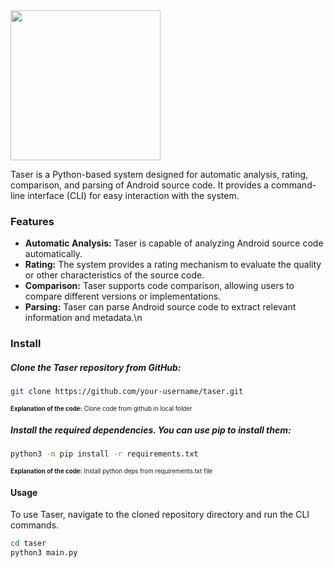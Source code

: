 <img src="https://i.postimg.cc/0y0fhXQJ/Frame-24.png" width="240px"/>

Taser is a Python-based system designed for automatic analysis, rating, comparison, and parsing of Android source code. It provides a command-line interface (CLI) for easy interaction with the system.

### Features
- **Automatic Analysis:** Taser is capable of analyzing Android source code automatically.
- **Rating:** The system provides a rating mechanism to evaluate the quality or other characteristics of the source code.
- **Comparison:** Taser supports code comparison, allowing users to compare different versions or implementations.
- **Parsing:** Taser can parse Android source code to extract relevant information and metadata.\n

### Install
##### Clone the Taser repository from GitHub:
``` bash
git clone https://github.com/your-username/taser.git
```
<sub><sup><b>Explanation of the code:</b> Clone code from github in local folder</sup></sub>

##### Install the required dependencies. You can use pip to install them:
``` bash
python3 -m pip install -r requirements.txt
```
<sub><sup><b>Explanation of the code:</b> Install python deps from requirements.txt file</sup></sub>

#### Usage
To use Taser, navigate to the cloned repository directory and run the CLI commands.

``` bash
cd taser
python3 main.py
```
